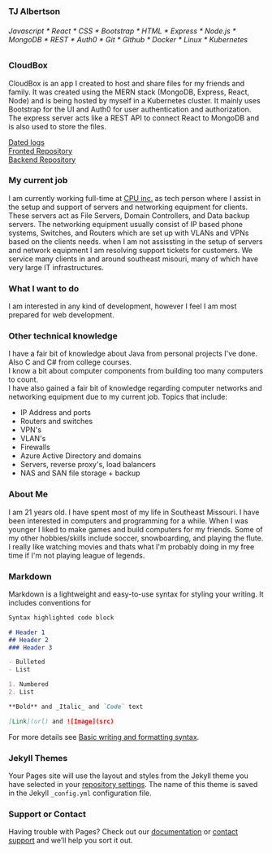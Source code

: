 ### TJ Albertson
###### Javascript * React * CSS * Bootstrap * HTML * Express * Node.js * MongoDB * REST * Auth0 * Git * Github * Docker * Linux * Kubernetes

### CloudBox
CloudBox is an app I created to host and share files for my friends and family. It was created using the MERN stack (MongoDB, Express, React, Node) and is being hosted by myself in a Kubernetes cluster. It mainly uses Bootstrap for the UI and Auth0 for user authentication and authorization. The express server acts like a REST API to connect React to MongoDB and is also used to store the files.  

[Dated logs](url)  
[Fronted Repository](url)  
[Backend Repository](url)  

### My current job

I am currently working full-time at [CPU inc.](https://www.c-p-u.com/) as tech person where I assist in the setup and support of servers and networking equipment for clients. These servers act as File Servers, Domain Controllers, and Data backup servers. The networking equipment usually consist of IP based phone systems, Switches, and Routers which are set up with VLANs and VPNs based on the clients needs. when I am not assissting in the setup of servers and network equipment I am resolving support tickets for customers. We service many clients in and around southeast misouri, many of which have very large IT infrastructures.

### What I want to do

I am interested in any kind of development, however I feel I am most prepared for web development.

### Other technical knowledge  

I have a fair bit of knowledge about Java from personal projects I've done. Also C and C# from college courses.  
I know a bit about computer components from building too many computers to count.  
I have also gained a fair bit of knowledge regarding computer networks and networking equipment due to my current job. Topics that include:  
- IP Address and ports
- Routers and switches
- VPN's
- VLAN's
- Firewalls
- Azure Active Directory and domains
- Servers, reverse proxy's, load balancers
- NAS and SAN file storage + backup

### About Me  

I am 21 years old. I have spent most of my life in Southeast Missouri. I have been interested in computers and programming for a while. When I was younger I liked to make games and build computers for my friends. Some of my other hobbies/skills include soccer, snowboarding, and playing the flute. I really like watching movies and thats what I'm probably doing in my free time if I'm not playing league of legends.


### Markdown

Markdown is a lightweight and easy-to-use syntax for styling your writing. It includes conventions for

```markdown
Syntax highlighted code block

# Header 1
## Header 2
### Header 3

- Bulleted
- List

1. Numbered
2. List

**Bold** and _Italic_ and `Code` text

[Link](url) and ![Image](src)
```

For more details see [Basic writing and formatting syntax](https://docs.github.com/en/github/writing-on-github/getting-started-with-writing-and-formatting-on-github/basic-writing-and-formatting-syntax).

### Jekyll Themes

Your Pages site will use the layout and styles from the Jekyll theme you have selected in your [repository settings](https://github.com/TJ-Albertson/TJ-Albertson.github.io/settings/pages). The name of this theme is saved in the Jekyll `_config.yml` configuration file.

### Support or Contact

Having trouble with Pages? Check out our [documentation](https://docs.github.com/categories/github-pages-basics/) or [contact support](https://support.github.com/contact) and we’ll help you sort it out.
